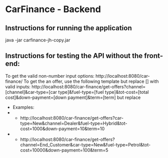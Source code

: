 # CarFinance - Backend

## Instructions for running the application
java -jar carfinance-jh-copy.jar

## Instructions for testing the API without the front-end: 
To get the valid non-number input options: http://localhost:8080/car-finance/
To get the an offer, use the following template but replace [] with valid inputs: http://localhost:8080/car-finance/get-offers?channel=[channel]&car-type=[car type]&fuel-type=[fuel type]&tot-cost=[total cost]&down-payment=[down payment]&term=[term] but replace 
* Examples:
* * http://localhost:8080/car-finance/get-offers?car-type=New&channel=Dealer&fuel-type=Hybrid&tot-cost=1000&down-payment=10&term=10
* * http://localhost:8080/car-finance/get-offers?channel=End_Customer&car-type=New&fuel-type=Petrol&tot-cost=10000&down-payment=100&term=5
